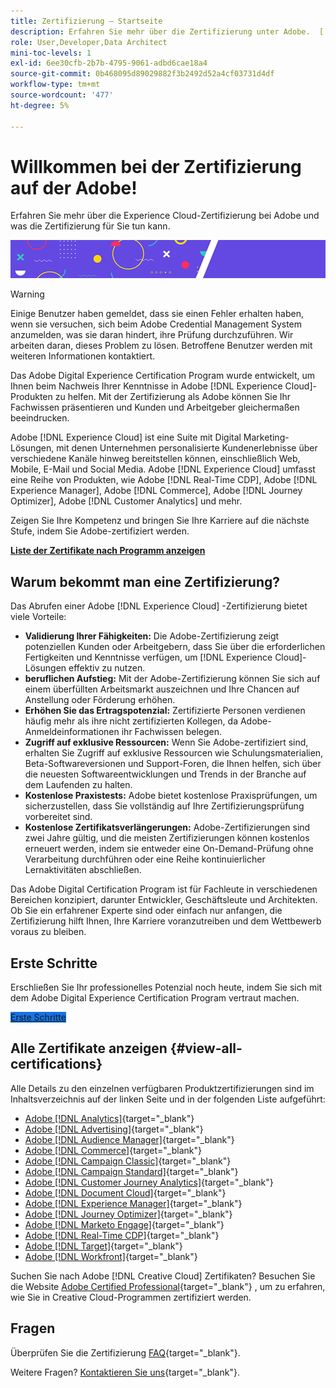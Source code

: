 ```yaml
---
title: Zertifizierung – Startseite
description: Erfahren Sie mehr über die Zertifizierung unter Adobe.  [!DNL Experience Cloud]  Finden Sie heraus, was eine Zertifizierung für Sie bedeuten kann.
role: User,Developer,Data Architect
mini-toc-levels: 1
exl-id: 6ee30cfb-2b7b-4795-9061-adbd6cae18a4
source-git-commit: 0b468095d89029882f3b2492d52a4cf03731d4df
workflow-type: tm+mt
source-wordcount: '477'
ht-degree: 5%

---
```


# Willkommen bei der Zertifizierung auf der Adobe!

Erfahren Sie mehr über die Experience Cloud-Zertifizierung bei Adobe und was die Zertifizierung für Sie tun kann.

![Banner](/help/certifications/assets/home_banner_smallwide.png)

>[!WARNING]
>
>Einige Benutzer haben gemeldet, dass sie einen Fehler erhalten haben, wenn sie versuchen, sich beim Adobe Credential Management System anzumelden, was sie daran hindert, ihre Prüfung durchzuführen. Wir arbeiten daran, dieses Problem zu lösen. Betroffene Benutzer werden mit weiteren Informationen kontaktiert.


Das Adobe Digital Experience Certification Program wurde entwickelt, um Ihnen beim Nachweis Ihrer Kenntnisse in Adobe [!DNL Experience Cloud]-Produkten zu helfen. Mit der Zertifizierung als Adobe können Sie Ihr Fachwissen präsentieren und Kunden und Arbeitgeber gleichermaßen beeindrucken.

Adobe [!DNL Experience Cloud] ist eine Suite mit Digital Marketing-Lösungen, mit denen Unternehmen personalisierte Kundenerlebnisse über verschiedene Kanäle hinweg bereitstellen können, einschließlich Web, Mobile, E-Mail und Social Media. Adobe [!DNL Experience Cloud] umfasst eine Reihe von Produkten, wie Adobe [!DNL Real-Time CDP], Adobe [!DNL Experience Manager], Adobe [!DNL Commerce], Adobe [!DNL Journey Optimizer], Adobe [!DNL Customer Analytics] und mehr.

Zeigen Sie Ihre Kompetenz und bringen Sie Ihre Karriere auf die nächste Stufe, indem Sie Adobe-zertifiziert werden.

[**Liste der Zertifikate nach Programm anzeigen**](#view-all-certifications)

## Warum bekommt man eine Zertifizierung?

Das Abrufen einer Adobe [!DNL Experience Cloud] -Zertifizierung bietet viele Vorteile:

* **Validierung Ihrer Fähigkeiten:** Die Adobe-Zertifizierung zeigt potenziellen Kunden oder Arbeitgebern, dass Sie über die erforderlichen Fertigkeiten und Kenntnisse verfügen, um [!DNL Experience Cloud]-Lösungen effektiv zu nutzen.
* **beruflichen Aufstieg:** Mit der Adobe-Zertifizierung können Sie sich auf einem überfüllten Arbeitsmarkt auszeichnen und Ihre Chancen auf Anstellung oder Förderung erhöhen.
* **Erhöhen Sie das Ertragspotenzial:** Zertifizierte Personen verdienen häufig mehr als ihre nicht zertifizierten Kollegen, da Adobe-Anmeldeinformationen ihr Fachwissen belegen.
* **Zugriff auf exklusive Ressourcen:** Wenn Sie Adobe-zertifiziert sind, erhalten Sie Zugriff auf exklusive Ressourcen wie Schulungsmaterialien, Beta-Softwareversionen und Support-Foren, die Ihnen helfen, sich über die neuesten Softwareentwicklungen und Trends in der Branche auf dem Laufenden zu halten.
* **Kostenlose Praxistests:** Adobe bietet kostenlose Praxisprüfungen, um sicherzustellen, dass Sie vollständig auf Ihre Zertifizierungsprüfung vorbereitet sind.
* **Kostenlose Zertifikatsverlängerungen:** Adobe-Zertifizierungen sind zwei Jahre gültig, und die meisten Zertifizierungen können kostenlos erneuert werden, indem sie entweder eine On-Demand-Prüfung ohne Verarbeitung durchführen oder eine Reihe kontinuierlicher Lernaktivitäten abschließen.

Das Adobe Digital Certification Program ist für Fachleute in verschiedenen Bereichen konzipiert, darunter Entwickler, Geschäftsleute und Architekten. Ob Sie ein erfahrener Experte sind oder einfach nur anfangen, die Zertifizierung hilft Ihnen, Ihre Karriere voranzutreiben und dem Wettbewerb voraus zu bleiben.

## Erste Schritte

Erschließen Sie Ihr professionelles Potenzial noch heute, indem Sie sich mit dem Adobe Digital Experience Certification Program vertraut machen.

<a href="https://experienceleague.adobe.com/docs/certification/certification/getting-started.html" target="_blank" class="spectrum-Button spectrum-Button--fill spectrum-Button--accent spectrum-Button--sizeM is-margin-bottom-big-big at-element-click-tracking" style="background-color:#1473E6"><span class="spectrum-Button-label has-no-wrap">Erste Schritte</span></a>

## Alle Zertifikate anzeigen {#view-all-certifications}

Alle Details zu den einzelnen verfügbaren Produktzertifizierungen sind im Inhaltsverzeichnis auf der linken Seite und in der folgenden Liste aufgeführt:

* [Adobe [!DNL Analytics]](/help/certifications/aa/aa-overview.md){target="_blank"}
* [Adobe [!DNL Advertising]](/help/certifications/aac/aac-overview.md){target="_blank"}
* [Adobe [!DNL Audience Manager]](/help/certifications/aam/aam-overview.md){target="_blank"}
* [Adobe [!DNL Commerce]](/help/certifications/ac/ac-overview.md){target="_blank"}
* [Adobe [!DNL Campaign Classic]](/help/certifications/acc/acc-overview.md){target="_blank"}
* [Adobe [!DNL Campaign Standard]](/help/certifications/acs/acs-overview.md){target="_blank"}
* [Adobe [!DNL Customer Journey Analytics]](/help/certifications/acja/acja-overview.md){target="_blank"}
* [Adobe [!DNL Document Cloud]](/help/certifications/adc/adc-overview.md){target="_blank"}
* [Adobe [!DNL Experience Manager]](/help/certifications/aem/aem-overview.md){target="_blank"}
* [Adobe [!DNL Journey Optimizer]](/help/certifications/ajo/ajo-overview.md){target="_blank"}
* [Adobe [!DNL Marketo Engage]](/help/certifications/ame/ame-overview.md){target="_blank"}
* [Adobe [!DNL Real-Time CDP]](/help/certifications/rtcdp/rtcdp-overview.md){target="_blank"}
* [Adobe [!DNL Target]](/help/certifications/at/at-overview.md){target="_blank"}
* [Adobe [!DNL Workfront]](/help/certifications/aw/aw-overview.md){target="_blank"}

Suchen Sie nach Adobe [!DNL Creative Cloud] Zertifikaten? Besuchen Sie die Website [Adobe Certified Professional](https://certifiedprofessional.adobe.com/en/home){target="_blank"} , um zu erfahren, wie Sie in Creative Cloud-Programmen zertifiziert werden.

## Fragen

Überprüfen Sie die Zertifizierung [FAQ](https://experienceleague.adobe.com/docs/certification/certification/faq.html){target="_blank"}.

Weitere Fragen? [Kontaktieren Sie uns](mailto:certif@adobe.com){target="_blank"}.